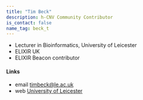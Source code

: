 ```yaml
---
title: "Tim Beck"
description: h-CNV Community Contributor
is_contact: false
name_tag: beck_t
---
```


* Lecturer in Bioinformatics, University of Leicester
* ELIXIR UK
* ELIXIR Beacon contributor

<!--more-->

#### Links

* email [timbeck@le.ac.uk](mailto:timbeck@le.ac.uk)  
* web [University of Leicester](https://le.ac.uk/people/tim-beck)  
